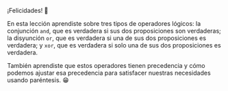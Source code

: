 ¡Felicidades! :clap:

En esta lección aprendiste sobre tres tipos de operadores lógicos: la conjunción `and`, que es verdadera si sus dos proposiciones son verdaderas; la disyunción `or`, que es verdadera si una de sus dos proposiciones es verdadera; y `xor`, que es verdadera si solo una de sus dos proposiciones es verdadera.

También aprendiste que estos operadores tienen precedencia y cómo podemos ajustar esa precedencia para satisfacer nuestras necesidades usando paréntesis. :grin: